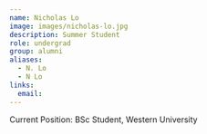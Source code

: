 ```yaml
---
name: Nicholas Lo
image: images/nicholas-lo.jpg
description: Summer Student
role: undergrad
group: alumni
aliases:
  - N. Lo
  - N Lo
links:
  email: 
---
```


Current Position: BSc Student, Western University
